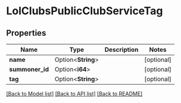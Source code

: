 # LolClubsPublicClubServiceTag

## Properties

Name | Type | Description | Notes
------------ | ------------- | ------------- | -------------
**name** | Option<**String**> |  | [optional]
**summoner_id** | Option<**i64**> |  | [optional]
**tag** | Option<**String**> |  | [optional]

[[Back to Model list]](../README.md#documentation-for-models) [[Back to API list]](../README.md#documentation-for-api-endpoints) [[Back to README]](../README.md)



